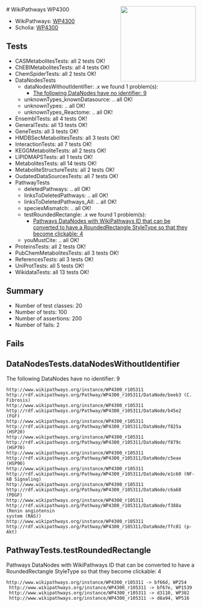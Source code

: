 <img style="float: right; width: 200px" src="https://upload.wikimedia.org/wikipedia/commons/thumb/8/83/Wplogo_with_text_500.png/640px-Wplogo_with_text_500.png" />
# WikiPathways WP4300

* WikiPathways: [WP4300](https://new.wikipathways.org/pathways/WP4300)
* Scholia: [WP4300](https://scholia.toolforge.org/wikipathways/WP4300)
## Tests
* CASMetabolitesTests: all 2 tests OK!
* ChEBIMetabolitesTests: all 4 tests OK!
* ChemSpiderTests: all 2 tests OK!
* DataNodesTests
    * dataNodesWithoutIdentifier: .x we found 1 problem(s):
        * [The following DataNodes have no identifier: 9](#d2d32fa8)
    * unknownTypes_knownDatasource: .. all OK!
    * unknownTypes: .. all OK!
    * unknownTypes_Reactome: .. all OK!
* EnsemblTests: all 4 tests OK!
* GeneralTests: all 13 tests OK!
* GeneTests: all 3 tests OK!
* HMDBSecMetabolitesTests: all 3 tests OK!
* InteractionTests: all 7 tests OK!
* KEGGMetaboliteTests: all 2 tests OK!
* LIPIDMAPSTests: all 1 tests OK!
* MetabolitesTests: all 14 tests OK!
* MetaboliteStructureTests: all 2 tests OK!
* OudatedDataSourcesTests: all 7 tests OK!
* PathwayTests
    * deletedPathways: .. all OK!
    * linksToDeletedPathways: .. all OK!
    * linksToDeletedPathways_All: .. all OK!
    * speciesMismatch: .. all OK!
    * testRoundedRectangle: .x we found 1 problem(s):
        * [Pathways DataNodes with WikiPathways ID that can be converted to have a RoundedRectangle StyleType so that they become clickable: 4](#9fbad3ce)
    * youMustCite: .. all OK!
* ProteinsTests: all 2 tests OK!
* PubChemMetabolitesTests: all 3 tests OK!
* ReferencesTests: all 3 tests OK!
* UniProtTests: all 5 tests OK!
* WikidataTests: all 13 tests OK!


## Summary

* Number of test classes: 20
* Number of tests: 100
* Number of assertions: 200
* Number of fails: 2

## Fails

<a name="d2d32fa8" />

## DataNodesTests.dataNodesWithoutIdentifier

The following DataNodes have no identifier: 9
```
http://www.wikipathways.org/instance/WP4300_r105311 http://rdf.wikipathways.org/Pathway/WP4300_r105311/DataNode/beeb3 (C. Fibrosis)
http://www.wikipathways.org/instance/WP4300_r105311 http://rdf.wikipathways.org/Pathway/WP4300_r105311/DataNode/b45e2 (FGF)
http://www.wikipathways.org/instance/WP4300_r105311 http://rdf.wikipathways.org/Pathway/WP4300_r105311/DataNode/f825a (HSP20)
http://www.wikipathways.org/instance/WP4300_r105311 http://rdf.wikipathways.org/Pathway/WP4300_r105311/DataNode/f879c (HSP70)
http://www.wikipathways.org/instance/WP4300_r105311 http://rdf.wikipathways.org/Pathway/WP4300_r105311/DataNode/c5eae (HSP90)
http://www.wikipathways.org/instance/WP4300_r105311 http://rdf.wikipathways.org/Pathway/WP4300_r105311/DataNode/e1c60 (NF-kB Signaling)
http://www.wikipathways.org/instance/WP4300_r105311 http://rdf.wikipathways.org/Pathway/WP4300_r105311/DataNode/c6a68 (PDGF)
http://www.wikipathways.org/instance/WP4300_r105311 http://rdf.wikipathways.org/Pathway/WP4300_r105311/DataNode/f388a (Renin angiotensin
system (RAS))
http://www.wikipathways.org/instance/WP4300_r105311 http://rdf.wikipathways.org/Pathway/WP4300_r105311/DataNode/ffc01 (p-Akt)
```

<a name="9fbad3ce" />

## PathwayTests.testRoundedRectangle

Pathways DataNodes with WikiPathways ID that can be converted to have a RoundedRectangle StyleType so that they become clickable: 4
```
http://www.wikipathways.org/instance/WP4300_r105311 -> bf66d, WP254
 http://www.wikipathways.org/instance/WP4300_r105311 -> bf67e, WP1539
 http://www.wikipathways.org/instance/WP4300_r105311 -> d3110, WP382
 http://www.wikipathways.org/instance/WP4300_r105311 -> d8a94, WP516
 ```

